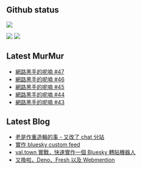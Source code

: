 ## Github status

![](http://github-profile-summary-cards.vercel.app/api/cards/profile-details?username=siygle&theme=default)

![](http://github-profile-summary-cards.vercel.app/api/cards/stats?username=siygle&theme=default)
![](http://github-profile-summary-cards.vercel.app/api/cards/productive-time?username=siygle&theme=default&utcOffset=8)

## Latest MurMur

<!-- CHAT-POST-LIST:START -->
- [網路黑手的呢喃 #47](https://chat.sylee.dev/2024/04/20/網路黑手的呢喃-47)
- [網路黑手的呢喃 #46](https://chat.sylee.dev/2024/04/19/網路黑手的呢喃-46)
- [網路黑手的呢喃 #45](https://chat.sylee.dev/2024/03/28/網路黑手的呢喃-45)
- [網路黑手的呢喃 #44](https://chat.sylee.dev/2024/03/09/網路黑手的呢喃-44)
- [網路黑手的呢喃 #43](https://chat.sylee.dev/2024/02/16/網路黑手的呢喃-43)
<!-- CHAT-POST-LIST:END -->

## Latest Blog

<!-- BLOG-POST-LIST:START -->
- [老是作重造輪的事 - 又改了 chat 分站](https://sylee.dev/blog/2024-05-08-rewrite-chat)
- [實作 bluesky custom feed](https://sylee.dev/blog/2023-06-13-bluesky-custom-feed)
- [val.town 實戰，快速實作一個 Bluesky 轉貼機器人](https://sylee.dev/blog/2023-05-28-val-town-bluesky-repost-scheduler)
- [又換啦，Deno、Fresh 以及 Webmention](https://sylee.dev/blog/2023-04-10-change-again-deno-fresh-webmention)
<!-- BLOG-POST-LIST:END -->
